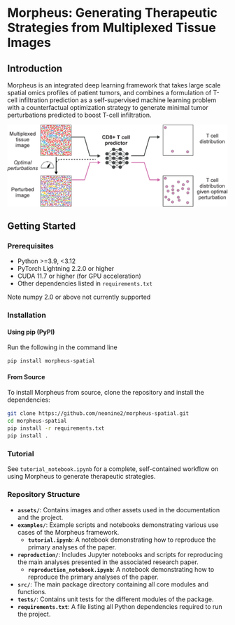 # Morpheus: Generating Therapeutic Strategies from Multiplexed Tissue Images

## Introduction

Morpheus is an integrated deep learning framework that takes large scale spatial omics profiles of patient tumors, and combines a formulation of T-cell infiltration prediction as a self-supervised machine learning problem with a counterfactual optimization strategy to generate minimal tumor perturbations predicted to boost T-cell infiltration.

![Graphical summary of the Morpheus framework](assets/summary_fig.png)

## Getting Started

### Prerequisites

- Python >=3.9, <3.12
- PyTorch Lightning 2.2.0 or higher
- CUDA 11.7 or higher (for GPU acceleration)
- Other dependencies listed in `requirements.txt`

Note numpy 2.0 or above not currently supported 

### Installation

#### Using pip (PyPI)

Run the following in the command line

```bash
pip install morpheus-spatial
```

#### From Source

To install Morpheus from source, clone the repository and install the dependencies:

```bash
git clone https://github.com/neonine2/morpheus-spatial.git
cd morpheus-spatial
pip install -r requirements.txt
pip install .
```

### Tutorial
See `tutorial_notebook.ipynb` for a complete, self-contained workflow on using Morpheus to generate therapeutic strategies.


### Repository Structure
- **`assets/`**: Contains images and other assets used in the documentation and the project.
- **`examples/`**: Example scripts and notebooks demonstrating various use cases of the Morpheus framework.
  - **`tutorial.ipynb`**: A notebook demonstrating how to reproduce the primary analyses of the paper.
- **`reproduction/`**: Includes Jupyter notebooks and scripts for reproducing the main analyses presented in the associated research paper.
  - **`reproduction_notebook.ipynb`**: A notebook demonstrating how to reproduce the primary analyses of the paper.
- **`src/`**: The main package directory containing all core modules and functions.
- **`tests/`**: Contains unit tests for the different modules of the package.
- **`requirements.txt`**: A file listing all Python dependencies required to run the project.
